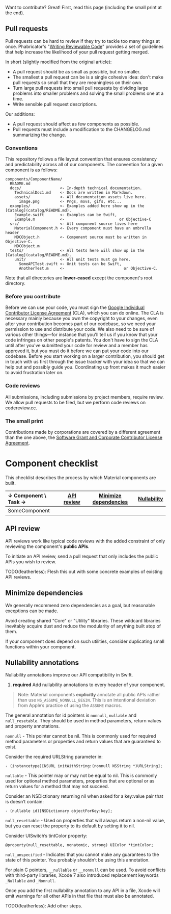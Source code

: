 Want to contribute? Great! First, read this page (including the small print at the end).

## Pull requests

Pull requests can be hard to review if they try to tackle too many things
at once. Phabricator's
"[Writing Reviewable Code](https://secure.phabricator.com/book/phabflavor/article/writing_reviewable_code/)"
provides a set of guidelines that help increase the likelihood of your
pull request getting merged.

In short (slightly modified from the original article):

- A pull request should be as small as possible, but no smaller.
- The smallest a pull request can be is a single cohesive idea: don't
  make pull requests so small that they are meaningless on their own.
- Turn large pull requests into small pull requests by dividing large
  problems into smaller problems and solving the small problems one at
  a time.
- Write sensible pull request descriptions.

Our additions:

- A pull request should affect as few components as possible.
- Pull requests must include a modification to the CHANGELOG.md summarizing the
  change.

### Conventions

This repository follows a file layout convention that ensures consistency and
predictability across all of our components. The convention for a given
component is as follows:

    components/ComponentName/
      README.md
      docs/                 <- In-depth technical documentation.
        TechnicalDoc1.md    <- Docs are written in Markdown.
        assets/             <- All documentation assets live here.
          image.png         <- Pngs, movs, gifs, etc...
      examples/             <- Examples added here show up in the [Catalog](catalog/README.md).
        Example.swift       <- Examples can be Swift,
        Example.m           <-                        or Objective-C
      src/                  <- All component source lives here
        MaterialComponent.h <- Every component must have an umbrella header
        MDCObject.h         <- Component source must be written in Objective-C.
        MDCObject.m
      tests/                <- All tests here will show up in the [Catalog](catalog/README.md).
        unit/               <- All unit tests must go here.
          SomeAPITest.swift <- Unit tests can be Swift,
          AnotherTest.m     <-                          or Objective-C.

Note that all directories are **lower-cased** except the component's root
directory.

### Before you contribute

Before we can use your code, you must sign the
[Google Individual Contributor License Agreement](https://developers.google.com/open-source/cla/individual?csw=1)
(CLA), which you can do online. The CLA is necessary mainly because you own the
copyright to your changes, even after your contribution becomes part of our
codebase, so we need your permission to use and distribute your code. We also
need to be sure of various other things—for instance that you'll tell us if you
know that your code infringes on other people's patents. You don't have to sign
the CLA until after you've submitted your code for review and a member has
approved it, but you must do it before we can put your code into our codebase.
Before you start working on a larger contribution, you should get in touch with
us first through the issue tracker with your idea so that we can help out and
possibly guide you. Coordinating up front makes it much easier to avoid
frustration later on.

### Code reviews

All submissions, including submissions by project members, require review. We
allow pull requests to be filed, but we perform code reviews on codereview.cc.

### The small print

Contributions made by corporations are covered by a different agreement than
the one above, the
[Software Grant and Corporate Contributor License Agreement](https://cla.developers.google.com/about/google-corporate).

# Component checklist

This checklist describes the process by which Material components are built.

| &darr; Component \ Task &rarr; | [API review](#api-review) | [Minimize dependencies](#minimize-dependencies) | [Nullability](#nullability-annotations) |
|:------------- |:-------------:|:-------------:|:-------------:|
| SomeComponent  |  |  |  |

## API review

API reviews work like typical code reviews with the added constraint of only reviewing the
component's **public APIs**.

To initiate an API review, send a pull request that only includes the public APIs you wish to
review.

TODO(featherless): Flesh this out with some concrete examples of existing API reviews.

## Minimize dependencies

We generally recommend zero dependencies as a goal, but reasonable exceptions can be made.

Avoid creating shared "Core" or "Utility" libraries. These wildcard libraries inevitably acquire
dust and reduce the modularity of anything built atop of them.

If your component does depend on such utilities, consider duplicating small functions within your
component.

## Nullability annotations

Nullability annotations improve our API compatibility in Swift.

1. **required** Add nullability annotations to every header of your component.

> Note: Material components **explicitly** annotate all public APIs rather than use
`NS_ASSUME_NONNULL_BEGIN`. This is an intentional deviation from Apple’s practice of using the
`ASSUME` macros.

The general annotation for id pointers is `nonnull`, `nullable` and `null_resetable`. They should be
used in method parameters, return values and property annotations.

`nonnull` - This pointer cannot be nil. This is commonly used for required method parameters or
properties and return values that are guaranteed to exist.

Consider the required URLString parameter in:

    - (instancetype)[NSURL initWithString:(nonnull NSString *)URLString];

`nullable` - This pointer may or may not be equal to nil.  This is commonly used for optional method
parameters, properties that are optional or as return values for a method that may not succeed.

Consider an NSDictionary returning nil when asked for a key:value pair that is doesn’t contain:

    - (nullable id)[NSDictionary objectForKey:key];

`null_resettable` - Used on properties that will always return a non-nil value, but you can reset
the property to its default by setting it to nil.

Consider UISwitch’s tintColor property:

    @property(null_resettable, nonatomic, strong) UIColor *tintColor;

`null_unspecified` - Indicates that you cannot make any guarantees to the state of this pointer. You
probably shouldn’t be using this annotation.

For plain C pointers, `__nullable` or `__nonnull` can be used.  To avoid conflicts with third-party
libraries, Xcode 7 also introduced replacement  keywords `_Nullable` and `_Nonnull`.

Once you add the first nullability annotation to any API in a file, Xcode will emit warnings for all
other APIs in that file that must also be annotated.

TODO(featherless): Add other steps.
